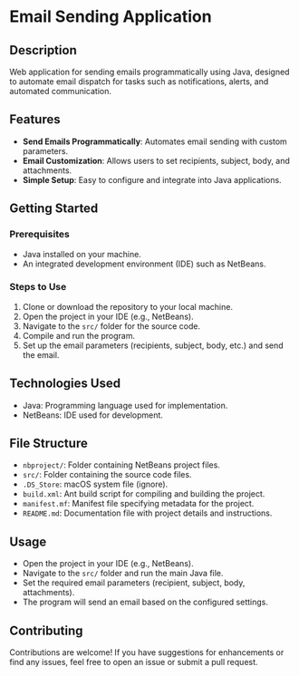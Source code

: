 
# Email Sending Application

## Description

Web application for sending emails programmatically using Java, designed to automate email dispatch for tasks such as notifications, alerts, and automated communication.

## Features

- **Send Emails Programmatically**: Automates email sending with custom parameters.
- **Email Customization**: Allows users to set recipients, subject, body, and attachments.
- **Simple Setup**: Easy to configure and integrate into Java applications.

## Getting Started

### Prerequisites

- Java installed on your machine.
- An integrated development environment (IDE) such as NetBeans.

### Steps to Use

1. Clone or download the repository to your local machine.
2. Open the project in your IDE (e.g., NetBeans).
3. Navigate to the `src/` folder for the source code.
4. Compile and run the program.
5. Set up the email parameters (recipients, subject, body, etc.) and send the email.

## Technologies Used

- Java: Programming language used for implementation.
- NetBeans: IDE used for development.

## File Structure

- `nbproject/`: Folder containing NetBeans project files.
- `src/`: Folder containing the source code files.
- `.DS_Store`: macOS system file (ignore).
- `build.xml`: Ant build script for compiling and building the project.
- `manifest.mf`: Manifest file specifying metadata for the project.
- `README.md`: Documentation file with project details and instructions.

## Usage

- Open the project in your IDE (e.g., NetBeans).
- Navigate to the `src/` folder and run the main Java file.
- Set the required email parameters (recipient, subject, body, attachments).
- The program will send an email based on the configured settings.

## Contributing

Contributions are welcome! If you have suggestions for enhancements or find any issues, feel free to open an issue or submit a pull request.
